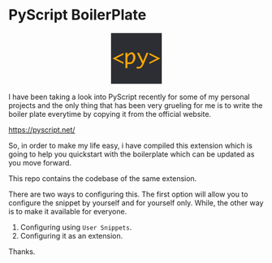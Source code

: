 # PyScript BoilerPlate

<p align="center">
<img src="https://github.com/deFr0ggy/PyScript-Boiler-Plate/blob/main/images/icon.png" height="100">
</p>

I have been taking a look into PyScript recently for some of my personal projects and the only thing that has been very grueling for me is to write the boiler plate everytime by copying it from the official website. 

https://pyscript.net/

So, in order to make my life easy, i have compiled this extension which is going to help you quickstart with the boilerplate which can be updated as you move forward.

This repo contains the codebase of the same extension. 

There are two ways to configuring this. The first option will allow you to configure the snippet by yourself and for yourself only. While, the other way is to make it available for everyone. 

1. Configuring using `User Snippets`.
2. Configuring it as an extension. 

Thanks.